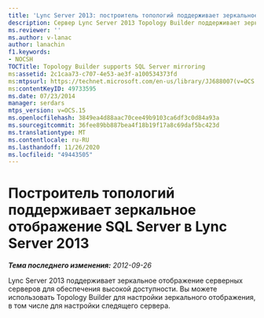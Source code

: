 ```yaml
---
title: 'Lync Server 2013: построитель топологий поддерживает зеркальное отображение SQL Server'
description: Сервер Lync Server 2013 Topology Builder поддерживает зеркальное отображение SQL Server.
ms.reviewer: ''
ms.author: v-lanac
author: lanachin
f1.keywords:
- NOCSH
TOCTitle: Topology Builder supports SQL Server mirroring
ms:assetid: 2c1caa73-c707-4e53-ae3f-a100534373fd
ms:mtpsurl: https://technet.microsoft.com/en-us/library/JJ688007(v=OCS.15)
ms:contentKeyID: 49733595
ms.date: 07/23/2014
manager: serdars
mtps_version: v=OCS.15
ms.openlocfilehash: 3849ea4d88aac70cee49b9103ca6df3c0d84a93a
ms.sourcegitcommit: 36fee89bb887bea4f18b19f17a8c69daf5bc423d
ms.translationtype: MT
ms.contentlocale: ru-RU
ms.lasthandoff: 11/26/2020
ms.locfileid: "49443505"
---
```

# <a name="topology-builder-supports-sql-server-mirroring-in-lync-server-2013"></a>Построитель топологий поддерживает зеркальное отображение SQL Server в Lync Server 2013

<div data-xmlns="http://www.w3.org/1999/xhtml">

<div class="topic" data-xmlns="http://www.w3.org/1999/xhtml" data-msxsl="urn:schemas-microsoft-com:xslt" data-cs="https://msdn.microsoft.com/">

<div data-asp="https://msdn2.microsoft.com/asp">



</div>

<div id="mainSection">

<div id="mainBody">

<span> </span>

_**Тема последнего изменения:** 2012-09-26_

Lync Server 2013 поддерживает зеркальное отображение серверных серверов для обеспечения высокой доступности. Вы можете использовать Topology Builder для настройки зеркального отображения, в том числе для настройки следящего сервера.

</div>

<span> </span>

</div>

</div>

</div>

